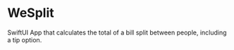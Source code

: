 # WeSplit
SwiftUI App that calculates the total of a bill split between people, including a tip option. 
